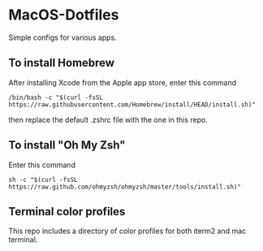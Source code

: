 # MacOS-Dotfiles

Simple configs for various apps.

## To install Homebrew

After installing Xcode from the Apple app store, enter this command

```
/bin/bash -c "$(curl -fsSL https://raw.githubusercontent.com/Homebrew/install/HEAD/install.sh)"
```

then replace the default .zshrc file with the one in this repo.

## To install "Oh My Zsh"

Enter this command

```
sh -c "$(curl -fsSL https://raw.github.com/ohmyzsh/ohmyzsh/master/tools/install.sh)"
```

## Terminal color profiles

This repo includes a directory of color profiles for both iterm2 and mac terminal.
